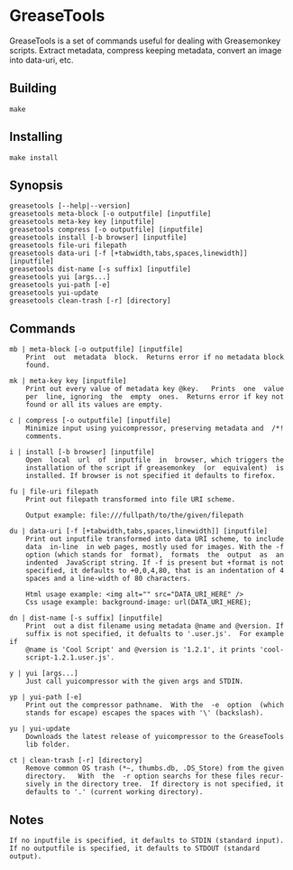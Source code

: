 
GreaseTools
===========

GreaseTools is a set of commands useful for dealing with Greasemonkey scripts.
Extract metadata, compress keeping metadata, convert an image into data-uri, etc.

Building
--------

	make

Installing
----------

	make install

Synopsis
--------

	greasetools [--help|--version]
	greasetools meta-block [-o outputfile] [inputfile]
	greasetools meta-key key [inputfile]
	greasetools compress [-o outputfile] [inputfile]
	greasetools install [-b browser] [inputfile]
	greasetools file-uri filepath
	greasetools data-uri [-f [+tabwidth,tabs,spaces,linewidth]] [inputfile]
	greasetools dist-name [-s suffix] [inputfile]
	greasetools yui [args...]
	greasetools yui-path [-e]
	greasetools yui-update
	greasetools clean-trash [-r] [directory]

Commands
--------

	mb | meta-block [-o outputfile] [inputfile]
		Print  out  metadata  block.  Returns error if no metadata block
		found.

	mk | meta-key key [inputfile]
		Print out every value of metadata key @key.   Prints  one  value
		per  line, ignoring  the  empty  ones.  Returns error if key not
		found or all its values are empty.

	c | compress [-o outputfile] [inputfile]
		Minimize input using yuicompressor, preserving metadata and  /*!
		comments.

	i | install [-b browser] [inputfile]
		Open  local  url  of  inputfile  in  browser, which triggers the
		installation of the script if greasemonkey  (or  equivalent)  is
		installed. If browser is not specified it defaults to firefox.

	fu | file-uri filepath
		Print out filepath transformed into file URI scheme.

		Output example: file:///fullpath/to/the/given/filepath

	du | data-uri [-f [+tabwidth,tabs,spaces,linewidth]] [inputfile]
		Print out inputfile transformed into data URI scheme, to include
		data  in-line  in web pages, mostly used for images. With the -f
		option (which stands for  format),  formats  the  output  as  an
		indented  JavaScript string. If -f is present but +format is not
		specified, it defaults to +0,0,4,80, that is an indentation of 4
		spaces and a line-width of 80 characters.

		Html usage example: <img alt="" src="DATA_URI_HERE" />
		Css usage example: background-image: url(DATA_URI_HERE);

	dn | dist-name [-s suffix] [inputfile]
		Print  out a dist filename using metadata @name and @version. If
		suffix is not specified, it defualts to '.user.js'.  For example  if
		@name is 'Cool Script' and @version is '1.2.1', it prints 'cool-
		script-1.2.1.user.js'.

	y | yui [args...]
		Just call yuicompressor with the given args and STDIN.

	yp | yui-path [-e]
		Print out the compressor pathname.  With the  -e  option  (which
		stands for escape) escapes the spaces with '\' (backslash).

	yu | yui-update
		Downloads the latest release of yuicompressor to the GreaseTools
		lib folder.

	ct | clean-trash [-r] [directory]
		Remove common OS trash (*~, thumbs.db, .DS_Store) from the given
		directory.   With  the  -r option searchs for these files recur‐
		sively in the directory tree.  If directory is not specified, it
		defaults to '.' (current working directory).

Notes
-----

	If no inputfile is specified, it defaults to STDIN (standard input).
	If no outputfile is specified, it defaults to STDOUT (standard output).

